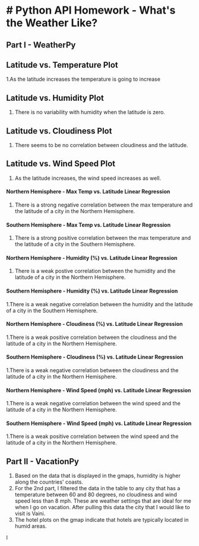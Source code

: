 # # Python API Homework - What's the Weather Like?

##  Part I - WeatherPy

## Latitude vs. Temperature Plot
1.As the latitude increases the temperature is going to increase

## Latitude vs. Humidity Plot
1. There is no variability with humidity when the latitude is zero. 

## Latitude vs. Cloudiness Plot
1. There seems to be no correlation between cloudiness and the latitude.

## Latitude vs. Wind Speed Plot
1. As the latitude increases, the wind speed increases as well. 

####  Northern Hemisphere - Max Temp vs. Latitude Linear Regression
1. There is a strong negative correlation between the max temperature and the latitude of a city in the Northern Hemisphere. 

####  Southern Hemisphere - Max Temp vs. Latitude Linear Regression
1. There is a strong positive correlation between the max temperature and the latitude of a city in the Southern Hemisphere. 

####  Northern Hemisphere - Humidity (%) vs. Latitude Linear Regression
1. There is a weak postive correlation between the humidity and the latitude of a city in the Northern Hemisphere. 

####  Southern Hemisphere - Humidity (%) vs. Latitude Linear Regression
1.There is a weak negative correlation between the humidity and the latitude of a city in the Southern Hemisphere. 

####  Northern Hemisphere - Cloudiness (%) vs. Latitude Linear Regression
1.There is a weak positive correlation between the cloudiness and the latitude of a city in the Northern Hemisphere. 

####  Southern Hemisphere - Cloudiness (%) vs. Latitude Linear Regression
1.There is a weak negative correlation between the cloudiness and the latitude of a city in the Northern Hemisphere. 

####  Northern Hemisphere - Wind Speed (mph) vs. Latitude Linear Regression
1.There is a weak negative correlation between the wind speed and the latitude of a city in the Northern Hemisphere. 

####  Southern Hemisphere - Wind Speed (mph) vs. Latitude Linear Regression
1.There is a weak positive correlation between the wind speed and the latitude of a city in the Northern Hemisphere. 


## Part II - VacationPy
1. Based on the data that is displayed in the gmaps, humidity is higher along the countries' coasts. 
2. For the 2nd part, I filtered the data in the table to any city that has a temperature between 60 and 80 degrees, no cloudiness and wind speed less than 8 mph. These are weather settings that are ideal for me when I go on vacation. After pulling this data the city that I would like to visit is Vaini.
3. The hotel plots on the gmap indicate that hotels are typically located in humid areas. 

I
